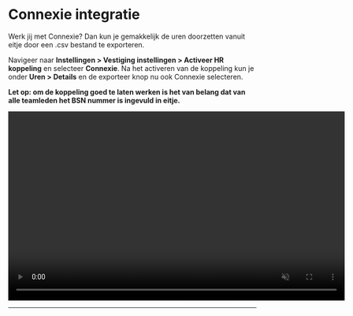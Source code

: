 # Connexie integratie
Werk jij met Connexie? Dan kun je gemakkelijk de uren doorzetten vanuit eitje door een .csv bestand te exporteren. 

Navigeer naar **Instellingen > Vestiging instellingen > Activeer HR koppeling** en selecteer **Connexie**. Na het activeren van de koppeling kun je onder **Uren > Details** en de exporteer knop nu ook Connexie selecteren. 

**Let op: om de koppeling goed te laten werken is het van belang dat van alle teamleden het BSN nummer is ingevuld in eitje.**

<video controls
       muted 
       src="/assets/exporterenConnexie.mov"
       width="683"
       height="384">
</video>

---